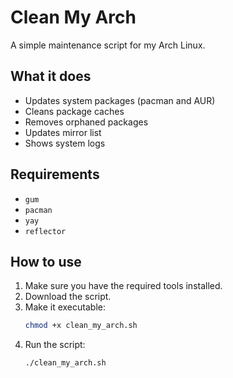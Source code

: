 # Clean My Arch

A simple maintenance script for my Arch Linux.

## What it does

- Updates system packages (pacman and AUR)
- Cleans package caches
- Removes orphaned packages
- Updates mirror list
- Shows system logs

## Requirements

- `gum`
- `pacman`
- `yay`
- `reflector`

## How to use

1. Make sure you have the required tools installed.
2. Download the script.
3. Make it executable:
   ```bash
   chmod +x clean_my_arch.sh
4. Run the script:
   ``` bash
   ./clean_my_arch.sh
